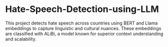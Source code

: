 # Hate-Speech-Detection-using-LLM
This project detects hate speech across countries using BERT and Llama embeddings to capture linguistic and cultural nuances. These embeddings are classified with ALiBi, a model known for superior context understanding and scalability.
